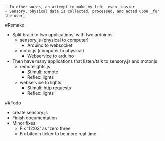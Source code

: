 	- In other words, an attempt to make my life _even_ easier
	- Sensory, physical data is collected, processed, and acted upon _for the user_


#Remake
 - Split brain to two applications, with two arduinos
 	- sensory.js (physical to computer)
		- Arduino to websocket
	- motor.js (computer to physical)
		- Webservice to arduino
 - Then have many applications that listen/talk to sensory.js and motor.js
 	- remotelights.js
 		- Stimuli: remote
		- Reflex: lights
	- webservice to lights
		- Stimuli: http requests
		- Reflex: lights

##Todo
- create sensory.js
- Finish documentation
- Minor fixes:
	- Fix '12:03' as 'zero three'
	- Fix bitcoin ticker to be more real time

